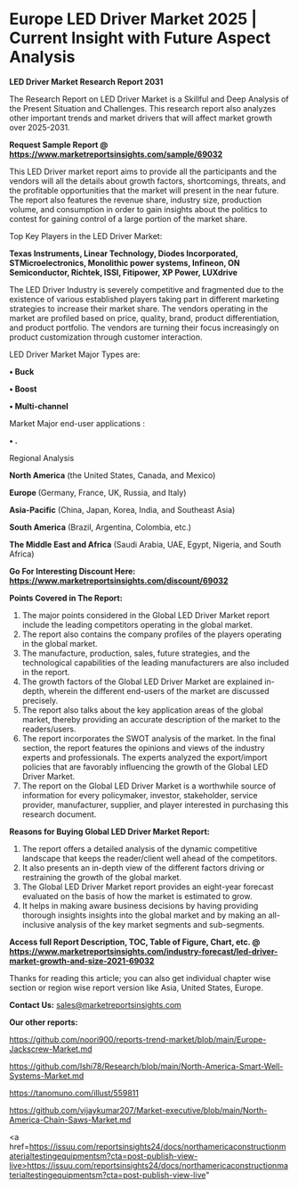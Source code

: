 # Europe LED Driver Market 2025 | Current Insight with Future Aspect Analysis

<strong>LED Driver Market Research Report 2031</strong>

The Research Report on LED Driver Market is a Skillful and Deep Analysis of the Present Situation and Challenges. This research report also analyzes other important trends and market drivers that will affect market growth over 2025-2031.

<strong>Request Sample Report @ <a href=https://www.marketreportsinsights.com/sample/69032>https://www.marketreportsinsights.com/sample/69032</a></strong>

This LED Driver market report aims to provide all the participants and the vendors will all the details about growth factors, shortcomings, threats, and the profitable opportunities that the market will present in the near future. The report also features the revenue share, industry size, production volume, and consumption in order to gain insights about the politics to contest for gaining control of a large portion of the market share.

Top Key Players in the LED Driver Market:

<strong>Texas Instruments, Linear Technology, Diodes Incorporated, STMicroelectronics, Monolithic power systems, Infineon, ON Semiconductor, Richtek, ISSI, Fitipower, XP Power, LUXdrive</strong>

The LED Driver Industry is severely competitive and fragmented due to the existence of various established players taking part in different marketing strategies to increase their market share. The vendors operating in the market are profiled based on price, quality, brand, product differentiation, and product portfolio. The vendors are turning their focus increasingly on product customization through customer interaction.

LED Driver Market Major Types are:

<strong>• Buck

• Boost

• Multi-channel</strong>

Market Major end-user applications :

<strong>• .</strong>

Regional Analysis

</u><strong><b>North America</b></strong> (the United States, Canada, and Mexico)

<strong><b>Europe </b></strong>(Germany, France, UK, Russia, and Italy)

<strong><b>Asia-Pacific</b></strong> (China, Japan, Korea, India, and Southeast Asia)

<strong><b>South America</b></strong> (Brazil, Argentina, Colombia, etc.)

<strong><b>The Middle East and Africa</b></strong> (Saudi Arabia, UAE, Egypt, Nigeria, and South Africa)

<strong>Go For Interesting Discount Here: <a href=https://www.marketreportsinsights.com/discount/69032>https://www.marketreportsinsights.com/discount/69032</a></strong>

<strong>Points Covered in The Report:</strong>
<ol>
  <li>The major points considered in the Global LED Driver Market report include the leading competitors operating in the global market.</li>
  <li>The report also contains the company profiles of the players operating in the global market.</li>
  <li>The manufacture, production, sales, future strategies, and the technological capabilities of the leading manufacturers are also included in the report.</li>
  <li>The growth factors of the Global LED Driver Market are explained in-depth, wherein the different end-users of the market are discussed precisely.</li>
  <li>The report also talks about the key application areas of the global market, thereby providing an accurate description of the market to the readers/users.</li>
  <li>The report incorporates the SWOT analysis of the market. In the final section, the report features the opinions and views of the industry experts and professionals. The experts analyzed the export/import policies that are favorably influencing the growth of the Global LED Driver Market.</li>
  <li>The report on the Global LED Driver Market is a worthwhile source of information for every policymaker, investor, stakeholder, service provider, manufacturer, supplier, and player interested in purchasing this research document.</li>
</ol>
<strong>Reasons for Buying Global LED Driver Market Report:</strong>

<ol>
  <li>The report offers a detailed analysis of the dynamic competitive landscape that keeps the reader/client well ahead of the competitors.</li>
  <li>It also presents an in-depth view of the different factors driving or restraining the growth of the global market.</li>
  <li>The Global LED Driver Market report provides an eight-year forecast evaluated on the basis of how the market is estimated to grow.</li>
  <li>It helps in making aware business decisions by having providing thorough insights insights into the global market and by making an all-inclusive analysis of the key market segments and sub-segments.</li>
</ol>
<strong>Access full Report Description, TOC, Table of Figure, Chart, etc. @ <a href=https://www.marketreportsinsights.com/industry-forecast/led-driver-market-growth-and-size-2021-69032>https://www.marketreportsinsights.com/industry-forecast/led-driver-market-growth-and-size-2021-69032</a></strong>


Thanks for reading this article; you can also get individual chapter wise section or region wise report version like Asia, United States, Europe.

<strong>Contact Us:</strong>
sales@marketreportsinsights.com

<strong>Our other reports:</strong>

<a href=https://github.com/noori900/reports-trend-market/blob/main/Europe-Jackscrew-Market.md>https://github.com/noori900/reports-trend-market/blob/main/Europe-Jackscrew-Market.md</a>

<a href=https://github.com/Ishi78/Research/blob/main/North-America-Smart-Well-Systems-Market.md>https://github.com/Ishi78/Research/blob/main/North-America-Smart-Well-Systems-Market.md</a>

<a href=https://tanomuno.com/illust/559811>https://tanomuno.com/illust/559811</a>

<a href=https://github.com/vijaykumar207/Market-executive/blob/main/North-America-Chain-Saws-Market.md>https://github.com/vijaykumar207/Market-executive/blob/main/North-America-Chain-Saws-Market.md</a>

<a href=https://issuu.com/reportsinsights24/docs/northamericaconstructionmaterialtestingequipmentsm?cta=post-publish-view-live>https://issuu.com/reportsinsights24/docs/northamericaconstructionmaterialtestingequipmentsm?cta=post-publish-view-live</a>"
